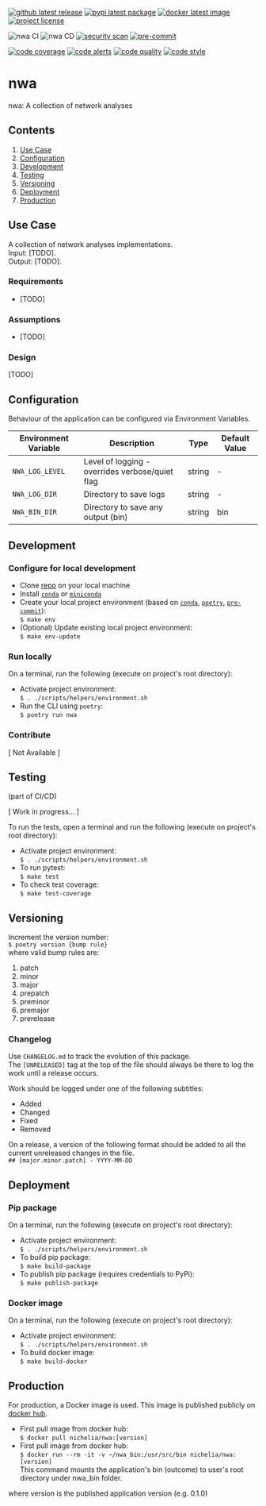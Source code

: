 [![github latest release](https://badgen.net/github/release/nichelia/nwa?icon=github)](https://github.com/nichelia/nwa/releases/latest/)
[![pypi latest package](https://badgen.net/pypi/v/nwa?label=pypi%20pacakge)](https://pypi.org/project/nwa/)
[![docker latest image](https://img.shields.io/docker/v/nichelia/nwa?label=image&logo=docker&logoColor=white)](https://hub.docker.com/repository/docker/nichelia/nwa)
[![project license](https://badgen.net/github/license/nichelia/nwa?color=purple)](https://github.com/nichelia/nwa/blob/master/LICENSE)

![nwa CI](https://github.com/nichelia/nwa/workflows/nwa%20CI/badge.svg)
![nwa CD](https://github.com/nichelia/nwa/workflows/nwa%20CD/badge.svg)
[![security scan](https://badgen.net/dependabot/nichelia/nwa/?label=security%20scan)](https://github.com/nichelia/nwa/labels/security%20patch)
[![pre-commit](https://img.shields.io/badge/pre--commit-enabled-brightgreen)](https://github.com/pre-commit/pre-commit)


[![code coverage](https://badgen.net/codecov/c/github/nichelia/nwa?label=code%20coverage)](https://codecov.io/gh/nichelia/nwa)
[![code alerts](https://badgen.net/lgtm/alerts/g/nichelia/nwa?label=code%20alerts)](https://lgtm.com/projects/g/nichelia/nwa/alerts/)
[![code quality](https://badgen.net/lgtm/grade/g/nichelia/nwa?label=code%20quality)](https://lgtm.com/projects/g/nichelia/nwa/context:python)
[![code style](https://badgen.net/badge/code%20style/black/color=black)](https://github.com/ambv/black)

# nwa
nwa: A collection of network analyses

## Contents
1. [Use Case](#use-case)
2. [Configuration](#configuration)
3. [Development](#development)
4. [Testing](#testing)
5. [Versioning](#versioning)
6. [Deployment](#deployment)
7. [Production](#production)

## Use Case

A collection of network analyses implementations.  
Input: [TODO].  
Output: [TODO].

### Requirements

* [TODO]

### Assumptions

* [TODO]

### Design

[TODO]

## Configuration

Behaviour of the application can be configured via Environment Variables.

| Environment Variable | Description | Type | Default Value |
| -------------- | -------------- | -------------- | -------------- |
| `NWA_LOG_LEVEL` | Level of logging - overrides verbose/quiet flag | string | - |
| `NWA_LOG_DIR` | Directory to save logs | string | - |
| `NWA_BIN_DIR` | Directory to save any output (bin) | string | bin |

## Development

### Configure for local development

* Clone [repo](https://github.com/nichelia/nwa) on your local machine
* Install [`conda`](https://www.anaconda.com) or [`miniconda`](https://docs.conda.io/en/latest/miniconda.html)
* Create your local project environment (based on [`conda`](https://www.anaconda.com), [`poetry`](https://python-poetry.org), [`pre-commit`](https://pre-commit.com)):  
`$ make env`
* (Optional) Update existing local project environment:  
`$ make env-update`

### Run locally

On a terminal, run the following (execute on project's root directory):

* Activate project environment:  
`$ . ./scripts/helpers/environment.sh`
* Run the CLI using `poetry`:  
`$ poetry run nwa`

### Contribute

[ Not Available ]

## Testing
(part of CI/CD)

[ Work in progress... ]

To run the tests, open a terminal and run the following (execute on project's root directory):

* Activate project environment:  
`$ . ./scripts/helpers/environment.sh`
* To run pytest:  
`$ make test`
* To check test coverage:  
`$ make test-coverage`

## Versioning

Increment the version number:  
`$ poetry version {bump rule}`  
where valid bump rules are:

1. patch
2. minor
3. major
4. prepatch
5. preminor
6. premajor
7. prerelease

### Changelog

Use `CHANGELOG.md` to track the evolution of this package.  
The `[UNRELEASED]` tag at the top of the file should always be there to log the work until a release occurs.  

Work should be logged under one of the following subtitles:
* Added
* Changed
* Fixed
* Removed

On a release, a version of the following format should be added to all the current unreleased changes in the file.  
`## [major.minor.patch] - YYYY-MM-DD`

## Deployment

### Pip package

On a terminal, run the following (execute on project's root directory):

* Activate project environment:  
`$ . ./scripts/helpers/environment.sh`
* To build pip package:  
`$ make build-package`
* To publish pip package (requires credentials to PyPi):  
`$ make publish-package`

### Docker image

On a terminal, run the following (execute on project's root directory):

* Activate project environment:  
`$ . ./scripts/helpers/environment.sh`
* To build docker image:  
`$ make build-docker`

## Production

For production, a Docker image is used.
This image is published publicly on [docker hub](https://hub.docker.com/repository/docker/nichelia/nwa).

* First pull image from docker hub:  
`$ docker pull nichelia/nwa:[version]`
* First pull image from docker hub:  
`$ docker run --rm -it -v ~/nwa_bin:/usr/src/bin nichelia/nwa:[version]`  
This command mounts the application's bin (outcome) to user's root directory under nwa_bin folder.

where version is the published application version (e.g. 0.1.0)
